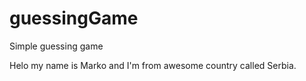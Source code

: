 # guessingGame
Simple guessing game


Helo my name is Marko and I'm from awesome country called Serbia.
